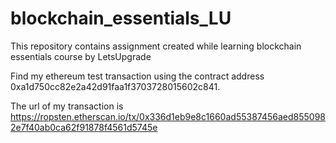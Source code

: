 # blockchain_essentials_LU
This repository contains assignment created while learning blockchain essentials course by LetsUpgrade 

Find my ethereum test transaction using the contract address 0xa1d750cc82e2a42d91faa1f3703728015602c841. 

The url of my transaction is https://ropsten.etherscan.io/tx/0x336d1eb9e8c1660ad55387456aed8550982e7f40ab0ca62f91878f4561d5745e
